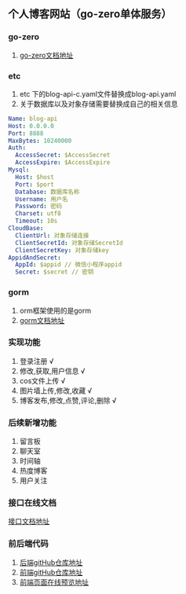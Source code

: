 ## 个人博客网站（go-zero单体服务）

### go-zero
1. [go-zero文档地址](https://go-zero.dev/cn/)

### etc
1. etc 下的blog-api-c.yaml文件替换成blog-api.yaml
2. 关于数据库以及对象存储需要替换成自己的相关信息
```yaml
Name: blog-api
Host: 0.0.0.0
Port: 8888
MaxBytes: 10240000
Auth:
  AccessSecret: $AccessSecret
  AccessExpire: $AccessExpire
Mysql:
  Host: $host
  Port: $port
  Database: 数据库名称
  Username: 用户名
  Password: 密码
  Charset: utf8
  Timeout: 10s
CloudBase:
  ClientUrl: 对象存储连接
  ClientSecretId: 对象存储SecretId
  ClientSecretKey: 对象存储key
AppidAndSecret:
  AppId: $appid // 微信小程序appid
  Secret: $secret // 密钥
```
### gorm 
1. orm框架使用的是gorm
2. [gorm文档地址](https://learnku.com/docs/gorm/v2)

### 实现功能
1. 登录注册 √
2. 修改,获取,用户信息 √
3. cos文件上传 √
4. 图片墙上传,修改,收藏 √
5. 博客发布,修改,点赞,评论,删除 √

### 后续新增功能
1. 留言板
2. 聊天室
3. 时间轴
4. 热度博客
5. 用户关注
### 接口在线文档
[接口文档地址](https://console-docs.apipost.cn/preview/03ccd55c68247833/3eb25d53d437d3ea)
### 前后端代码
1. [后端gitHub仓库地址](https://github.com/boyyang-love/boyyang_blog_backend)
2. [前端gitHub仓库地址](https://github.com/boyyang-love/boyyang_blog)
3. [前端页面在线预览地址](https://prod-2g5hif5wbec83baa-1301921121.tcloudbaseapp.com)

